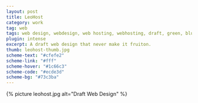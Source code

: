 ```yaml
---
layout: post
title: LeoHost
category: work
tag: web
tags: web design, webdesign, web hosting, webhosting, draft, green, blue
plugin: intense
excerpt: A draft web design that never make it fruiton.
thumb: leohost-thumb.jpg
scheme-text: "#cfefe2"
scheme-link: "#fff"
scheme-hover: "#1c66c3"
scheme-code: "#ecde3d"
scheme-bg: "#73c3ba"
---
```


<p class="browser">{% picture leohost.jpg alt="Draft Web Design" %}</p>